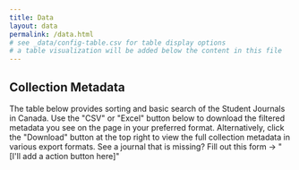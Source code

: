 ```yaml
---
title: Data
layout: data
permalink: /data.html
# see _data/config-table.csv for table display options
# a table visualization will be added below the content in this file
---
```


## Collection Metadata

The table below provides sorting and basic search of the Student Journals in Canada. 
Use the "CSV" or "Excel" button below to download the filtered metadata you see on the page in your preferred format. 
Alternatively, click the "Download" button at the top right to view the full collection metadata in various export formats. 
See a journal that is missing? Fill out this form -> "[I'll add a action button here]"
